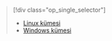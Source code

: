 > [!div class="op_single_selector"]
> * [Linux kümesi](../articles/hdinsight/hdinsight-hbase-tutorial-get-started-linux.md)
> * [Windows kümesi](../articles/hdinsight/hdinsight-hbase-tutorial-get-started.md)
> 
> 

<!--HONumber=Sep16_HO3-->



